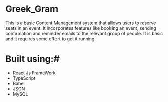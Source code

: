 # Greek_Gram
This is a basic Content Management system that allows users to reserve seats in an event. It incorporates features like booking an event, sending confirmation and reminder emails 
to the relevant group of people. It is basic and it requires some effort to get it running. 
# Built using:#
- React Js FrameWork
- TypeScript
- Babel
- JSON
- MySQL
